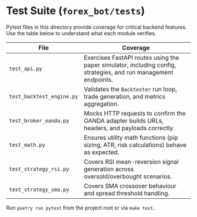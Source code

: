 # Test Suite (`forex_bot/tests`)

Pytest files in this directory provide coverage for critical backend features.
Use the table below to understand what each module verifies.

| File | Coverage |
| --- | --- |
| `test_api.py` | Exercises FastAPI routes using the paper simulator, including config, strategies, and run management endpoints. |
| `test_backtest_engine.py` | Validates the `Backtester` run loop, trade generation, and metrics aggregation. |
| `test_broker_oanda.py` | Mocks HTTP requests to confirm the OANDA adapter builds URLs, headers, and payloads correctly. |
| `test_math.py` | Ensures utility math functions (pip sizing, ATR, risk calculations) behave as expected. |
| `test_strategy_rsi.py` | Covers RSI mean-reversion signal generation across oversold/overbought scenarios. |
| `test_strategy_sma.py` | Covers SMA crossover behaviour and spread threshold handling. |

Run `poetry run pytest` from the project root or via `make test`.
